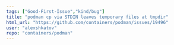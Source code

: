 ```yaml
---
tags: ["Good-First-Issue","kind/bug"]
title: "podman cp via STDIN leaves temporary files at tmpdir"
html_url: "https://github.com/containers/podman/issues/19496"
user: "alexshkatov"
repo: "containers/podman"
---
```


